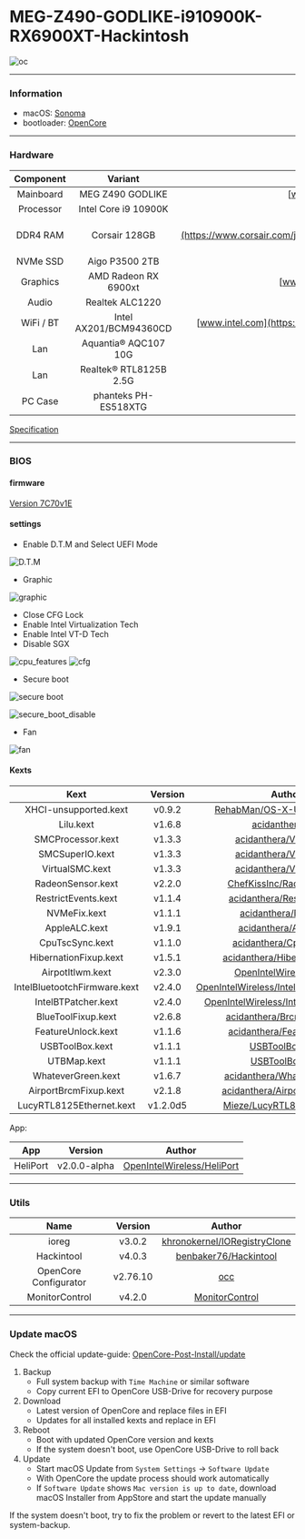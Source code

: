 # MEG-Z490-GODLIKE-i910900K-RX6900XT-Hackintosh

![oc](docs/oc.png)

---

### Information 

- macOS: [Sonoma](https://www.apple.com/macos/sonoma/)
- bootloader: [OpenCore](https://github.com/acidanthera/OpenCorePkg/releases/latest)

---


### Hardware

| Component    | Variant                   | Link                                                                                                                                         |
|:------------:|:-------------------------:|:--------------------------------------------------------------------------------------------------------------------------------------------:|
| Mainboard    | MEG Z490 GODLIKE          | [www.msi.com](https://www.msi.com/Motherboard/MEG-Z490-GODLIKE/Overview)                                                                     |
| Processor    | Intel Core i9 10900K      | [ark.intel.com](https://ark.intel.com/content/www/us/en/ark/products/199332/intel-core-i910900k-processor-20m-cache-up-to-5-30-ghz.html)     |
| DDR4 RAM     | Corsair 128GB             | [www.corsair.com](https://www.corsair.com/ja/zh/%E7%B1%BB%E5%88%AB/%E4%BA%A7%E5%93%81/%E5%86%85%E5%AD%98/VENGEANCE-LPX/p/CMK128GX4M4A2666C16)|
| NVMe SSD     | Aigo P3500 2TB            | [www.aigo.com](http://www.aigo.com/memory/udisk1/)                                                                                           |
| Graphics     | AMD Radeon RX 6900xt      | [www.amd.com](https://www.amd.com/en/products/graphics/amd-radeon-rx-6900-xt)                                                                |
| Audio        | Realtek ALC1220           | [Supported-codecs](https://github.com/acidanthera/AppleALC/wiki/Supported-codecs)                                                            |
| WiFi / BT    | Intel AX201/BCM94360CD    | [www.intel.com](https://www.intel.com/content/www/us/en/products/sku/130293/intel-wifi-6-ax201-gig/specifications.html)                      |
| Lan          | Aquantia® AQC107 10G      | [Aquantia]()                                                                                                                                 |    
| Lan          | Realtek® RTL8125B 2.5G    | [Realtek]()                                                                                                                                  |
| PC Case      | phanteks PH-ES518XTG      | [phanteks.cn](https://phanteks.cn/Evolv_Series/PH-ES518XTG)                                                                                  |

[Specification](https://www.msi.cn/Motherboard/MEG-Z490-GODLIKE/Specification)

---

### BIOS 

#### firmware 

[Version 7C70v1E](https://www.msi.cn/Motherboard/MEG-Z490-GODLIKE/support)


#### settings

- Enable D.T.M and Select UEFI Mode

![D.T.M](docs/bios/dtm.bmp)

- Graphic 

![graphic](docs/bios/graphic.bmp)


- Close CFG Lock
- Enable Intel Virtualization Tech
- Enable Intel VT-D Tech
- Disable SGX

![cpu_features](docs/bios/cpu_features.bmp)
![cfg](docs/bios/cfg.bmp)


- Secure boot

![secure boot](docs/bios/secure_boot.bmp)

![secure_boot_disable](docs/bios/secure_boot_disable.bmp)

- Fan

![fan](docs/bios/fan.bmp)



#### Kexts

|             Kext             |   Version    |                            Author                            |
| :--------------------------: | :----------: | :----------------------------------------------------------: |
|    XHCI-unsupported.kext     |    v0.9.2    | [RehabMan/OS-X-USB-Inject-All](https://github.com/RehabMan/OS-X-USB-Inject-All/tree/master/XHCI-unsupported.kext) |
|          Lilu.kext           |    v1.6.8    | [acidanthera/Lilu](https://github.com/acidanthera/Lilu/releases) |
|      SMCProcessor.kext       |    v1.3.3    | [acidanthera/VirtualSMC](https://github.com/acidanthera/VirtualSMC/releases) |
|       SMCSuperIO.kext        |    v1.3.3    | [acidanthera/VirtualSMC](https://github.com/acidanthera/VirtualSMC/releases) |
|       VirtualSMC.kext        |    v1.3.3    | [acidanthera/VirtualSMC](https://github.com/acidanthera/VirtualSMC/releases) |
|      RadeonSensor.kext       |    v2.2.0    | [ChefKissInc/RadeonSensor](https://github.com/ChefKissInc/RadeonSensor/releases) |
|     RestrictEvents.kext      |    v1.1.4    | [acidanthera/RestrictEvents](https://github.com/acidanthera/RestrictEvents) |
|         NVMeFix.kext         |    v1.1.1    | [acidanthera/NVMeFix](https://github.com/acidanthera/NVMeFix) |
|     AppleALC.kext            |    v1.9.1    | [acidanthera/AppleALC](https://github.com/acidanthera/AppleALC/releases)          |
|     CpuTscSync.kext          |    v1.1.0    | [acidanthera/CpuTscSync](https://github.com/acidanthera/CpuTscSync/releases)      |
| HibernationFixup.kext        |    v1.5.1    | [acidanthera/HibernationFixup](https://github.com/acidanthera/HibernationFixup/releases)    |
|       AirpotItlwm.kext       |    v2.3.0    | [OpenIntelWireless/itlwm](https://github.com/OpenIntelWireless/itlwm/releases) |
| IntelBluetootchFirmware.kext |    v2.4.0    | [OpenIntelWireless/IntelBluetoothFirmware](https://github.com/OpenIntelWireless/IntelBluetoothFirmware/releases) |
|     IntelBTPatcher.kext      |    v2.4.0    | [OpenIntelWireless/IntelBTPatcher.kext](https://github.com/OpenIntelWireless/IntelBluetoothFirmware/releases) |
|      BlueToolFixup.kext      |    v2.6.8    | [acidanthera/BrcmPatchRAM](https://github.com/acidanthera/BrcmPatchRAM/releases) |
|      FeatureUnlock.kext      |    v1.1.6    | [acidanthera/FeatureUnlock](https://github.com/acidanthera/FeatureUnlock/releases) |
|       USBToolBox.kext        |    v1.1.1    | [USBToolBox/kext](https://github.com/USBToolBox/kext/releases) |
|         UTBMap.kext          |    v1.1.1    | [USBToolBox/tool](https://github.com/USBToolBox/tool)     |
|      WhateverGreen.kext      |    v1.6.7    | [acidanthera/WhateverGreen/](https://github.com/acidanthera/WhateverGreen/releases) |
|    AirportBrcmFixup.kext     |    v2.1.8    | [acidanthera/AirportBrcmFixup](https://github.com/acidanthera/AirportBrcmFixup/releases) |
|LucyRTL8125Ethernet.kext| v1.2.0d5 | [Mieze/LucyRTL8125Ethernet](https://github.com/Mieze/LucyRTL8125Ethernet/releases) |

App:


|     App      | Version | Author                                                       |
| :----------: | :-----: | ------------------------------------------------------------ |
|   HeliPort   | v2.0.0-alpha | [OpenIntelWireless/HeliPort](https://github.com/OpenIntelWireless/HeliPort/releases) |

---

### Utils

| Name                                 | Version      | Author                                                                                                             |
|:------------------------------------:|:------------:|:------------------------------------------------------------------------------------------------------------------:|
| ioreg                                | v3.0.2       | [khronokernel/IORegistryClone](https://github.com/khronokernel/IORegistryClone/blob/master/ioreg-302.zip)          |
| Hackintool                           | v4.0.3       | [benbaker76/Hackintool](https://github.com/benbaker76/Hackintool/releases)                                         |
| OpenCore Configurator                | v2.76.10     | [occ](https://mackie100projects.altervista.org/download-opencore-configurator/)                                    |
| MonitorControl                       | v4.2.0       | [MonitorControl](https://github.com/MonitorControl/MonitorControl/releases)                                        |

---


### Update macOS

Check the official update-guide: [OpenCore-Post-Install/update](https://dortania.github.io/OpenCore-Post-Install/universal/update.html)

1. Backup
   - Full system backup with `Time Machine` or similar software
   - Copy current EFI to OpenCore USB-Drive for recovery purpose
2. Download
   - Latest version of OpenCore and replace files in EFI
   - Updates for all installed kexts and replace in EFI
3. Reboot
   - Boot with updated OpenCore version and kexts
   - If the system doesn't boot, use OpenCore USB-Drive to roll back
4. Update
   - Start macOS Update from `System Settings` -> `Software Update`
   - With OpenCore the update process should work automatically
   - If `Software Update` shows `Mac version is up to date`, download macOS Installer from AppStore and start the update manually

If the system doesn't boot, try to fix the problem or revert to the latest EFI or system-backup.
